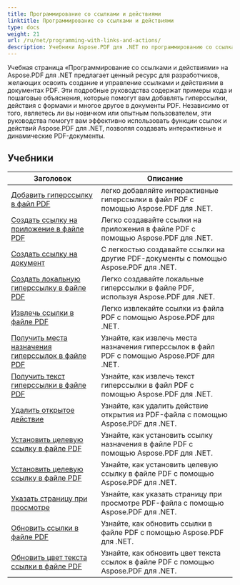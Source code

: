 ```yaml
---
title: Программирование со ссылками и действиями
linktitle: Программирование со ссылками и действиями
type: docs
weight: 21
url: /ru/net/programming-with-links-and-actions/
description: Учебники Aspose.PDF для .NET по программированию со ссылками и действиями — это всеобъемлющий ресурс для освоения создания и управления интерактивными ссылками в документах PDF.
---
```

Учебная страница «Программирование со ссылками и действиями» на Aspose.PDF для .NET предлагает ценный ресурс для разработчиков, желающих освоить создание и управление ссылками и действиями в документах PDF. Эти подробные руководства содержат примеры кода и пошаговые объяснения, которые помогут вам добавлять гиперссылки, действия с формами и многое другое в документы PDF. Независимо от того, являетесь ли вы новичком или опытным пользователем, эти руководства помогут вам эффективно использовать функции ссылок и действий Aspose.PDF для .NET, позволяя создавать интерактивные и динамические PDF-документы.

## Учебники
| Заголовок | Описание |
| --- | --- | 
| [Добавить гиперссылку в файл PDF](./add-hyperlink/) | легко добавляйте интерактивные гиперссылки в файл PDF с помощью Aspose.PDF для .NET. |  
| [Создать ссылку на приложение в файле PDF](./create-application-link/) | Легко создавайте ссылки на приложения в файле PDF с помощью Aspose.PDF для .NET. |  
| [Создать ссылку на документ](./create-document-link/) | С легкостью создавайте ссылки на другие PDF-документы с помощью Aspose.PDF для .NET. |  
| [Создать локальную гиперссылку в файле PDF](./create-local-hyperlink/) | Легко создавайте локальные гиперссылки в файле PDF, используя Aspose.PDF для .NET. |  
| [Извлечь ссылки в файле PDF](./extract-links/) | Легко извлекайте ссылки из файла PDF с помощью Aspose.PDF для .NET. |  
| [Получить места назначения гиперссылок в файле PDF](./get-hyperlink-destinations/) | Узнайте, как извлечь места назначения гиперссылок в файл PDF с помощью Aspose.PDF для .NET. |  
| [Получить текст гиперссылки в файле PDF](./get-hyperlink-text/) | Узнайте, как извлечь текст гиперссылки в файл PDF с помощью Aspose.PDF для .NET. |  
| [Удалить открытое действие](./remove-open-action/) | Узнайте, как удалить действие открытия из PDF-файла с помощью Aspose.PDF для .NET. |  
| [Установить целевую ссылку в файле PDF](./set-destination-link/) | Узнайте, как установить ссылку назначения в файле PDF с помощью Aspose.PDF для .NET. |  
| [Установить целевую ссылку в файле PDF](./set-target-link/) | Узнайте, как установить целевую ссылку в файле PDF с помощью Aspose.PDF для .NET. |  
| [Указать страницу при просмотре](./specify-page-when-viewing/) | Узнайте, как указать страницу при просмотре PDF-файла с помощью Aspose.PDF для .NET. |  
| [Обновить ссылки в файле PDF](./update-links/) | Узнайте, как обновить ссылки в файле PDF с помощью Aspose.PDF для .NET. |  
| [Обновить цвет текста ссылки в файле PDF](./update-link-text-color/) | Узнайте, как обновить цвет текста ссылок в файле PDF с помощью Aspose.PDF для .NET. |  